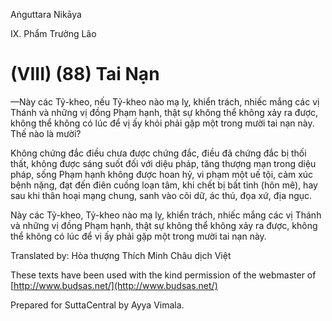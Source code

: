  

Aṅguttara Nikāya

IX. Phẩm Trưởng Lão

# (VIII) (88) Tai Nạn

—Này các Tỷ-kheo, nếu Tỷ-kheo nào mạ lỵ, khiển trách, nhiếc mắng các vị Thánh và những vị đồng Phạm hạnh, thật sự không thể không xảy ra được, không thể không có lúc để vị ấy khỏi phải gặp một trong mười tai nạn này. Thế nào là mười?

Không chứng đắc điều chưa được chứng đắc, điều đã chứng đắc bị thối thất, không được sáng suốt đối với diệu pháp, tăng thượng mạn trong diệu pháp, sống Phạm hạnh không được hoan hỷ, vi phạm một uế tội, cảm xúc bệnh nặng, đạt đến điên cuồng loạn tâm, khi chết bị bất tỉnh (hôn mê), hay sau khi thân hoại mạng chung, sanh vào cõi dữ, ác thú, đọa xứ, địa ngục.

Này các Tỷ-kheo, Tỷ-kheo nào mạ lỵ, khiển trách, nhiếc mắng các vị Thánh và những vị đồng Phạm hạnh, thật sự không thể không xảy ra được, không thể không có lúc để vị ấy phải gặp một trong mười tai nạn này.

Translated by: Hòa thượng Thích Minh Châu dịch Việt

These texts have been used with the kind permission of the webmaster of [http://www.budsas.net/](http://www.budsas.net/)

Prepared for SuttaCentral by Ayya Vimala.
